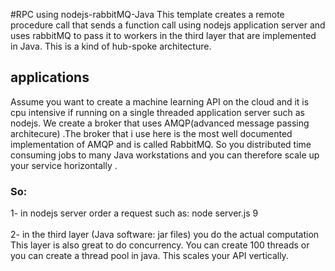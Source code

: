 #RPC using nodejs-rabbitMQ-Java
This template creates a remote procedure call that sends a function
call using nodejs application server and uses rabbitMQ to pass
it to workers in the third layer that are implemented in Java.
This is a kind of hub-spoke architecture.
## applications
Assume you want to create a machine learning API on the cloud
and it is cpu intensive if running on a single threaded application server
such as nodejs. We create a broker that uses AMQP(advanced message
passing architecure) .The broker that i use here is the most well documented
implementation of AMQP and is called RabbitMQ.
So you distributed time consuming jobs to many Java workstations and you 
can therefore scale up your service horizontally .

### So:
1- in nodejs server order a request such as:
node server.js 9  
<br>
2- in the third layer (Java software: jar files) you do the actual computation
This layer is also great to do concurrency. You can create 100 
threads or you can create a thread pool in java. This scales your API
vertically.
